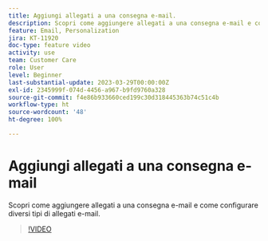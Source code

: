 ```yaml
---
title: Aggiungi allegati a una consegna e-mail.
description: Scopri come aggiungere allegati a una consegna e-mail e come configurare diversi tipi di allegati e-mail.
feature: Email, Personalization
jira: KT-11920
doc-type: feature video
activity: use
team: Customer Care
role: User
level: Beginner
last-substantial-update: 2023-03-29T00:00:00Z
exl-id: 2345999f-074d-4456-a967-b9fd9760a328
source-git-commit: f4e86b933660ced199c30d318445363b74c51c4b
workflow-type: ht
source-wordcount: '48'
ht-degree: 100%

---
```


# Aggiungi allegati a una consegna e-mail

Scopri come aggiungere allegati a una consegna e-mail e come configurare diversi tipi di allegati e-mail.

>[!VIDEO](https://video.tv.adobe.com/v/3415789?quality=12&learn=on)
